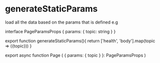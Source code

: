# generateStaticParams 

load all the data based on the params that is defined 
e.g


interface PageParamsProps {
    params: { topic: string }
}

export function generateStaticParams(){
    return ['health', 'body'].map(topic => ({topic}))
}

export async function Page ( { params: { topic } }: PageParamsProps )